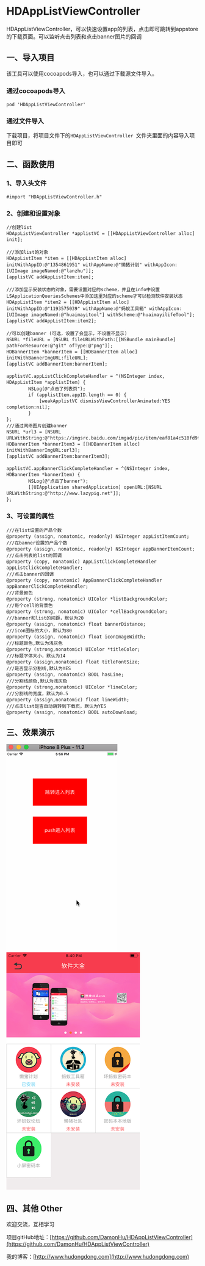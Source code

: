# HDAppListViewController

HDAppListViewController，可以快速设置app的列表，点击即可跳转到appstore的下载页面。可以监听点击列表和点击banner图片的回调

## 一、导入项目

该工具可以使用cocoapods导入，也可以通过下载源文件导入。

### 通过cocoapods导入

```
pod 'HDAppListViewController'
```
### 通过文件导入

下载项目，将项目文件下的`HDAppListViewController `文件夹里面的内容导入项目即可

## 二、函数使用

### 1、导入头文件 

```
#import "HDAppListViewController.h"
```
### 2、创建和设置对象

```
//创建list
HDAppListViewController *applistVC = [[HDAppListViewController alloc] init];
    
///添加list的对象
HDAppListItem *item = [[HDAppListItem alloc] initWithAppID:@"1354861951" withAppName:@"懒猪计划" withAppIcon:[UIImage imageNamed:@"lanzhu"]];
[applistVC addAppListItem:item];

///添加显示安装状态的对象，需要设置对应的scheme，并且在info中设置LSApplicationQueriesSchemes中添加这里对应的scheme才可以检测软件安装状态
HDAppListItem *item2 = [[HDAppListItem alloc] initWithAppID:@"1193575039" withAppName:@"蚂蚁工具箱" withAppIcon:[UIImage imageNamed:@"huaimayitool"] withScheme:@"huaimayilifeTool"];
[applistVC addAppListItem:item2];

//可以创建banner (可选，设置了会显示，不设置不显示)
NSURL *fileURL = [NSURL fileURLWithPath:[[NSBundle mainBundle] pathForResource:@"git" ofType:@"png"]];
HDBannerItem *bannerItem = [[HDBannerItem alloc] initWithBannerImgURL:fileURL];
[applistVC addBannerItem:bannerItem];

applistVC.appListClickCompleteHandler = ^(NSInteger index, HDAppListItem *applistItem) {
        NSLog(@"点击了列表页");
        if (applistItem.appID.length == 0) {
            [weakApplistVC dismissViewControllerAnimated:YES completion:nil];
        }
};
///通过网络图片创建banner
NSURL *url3 = [NSURL URLWithString:@"https://imgsrc.baidu.com/imgad/pic/item/eaf81a4c510fd9f900630df72f2dd42a2834a43c.jpg"];
HDBannerItem *bannerItem3 = [[HDBannerItem alloc] initWithBannerImgURL:url3];
[applistVC addBannerItem:bannerItem3];
    
applistVC.appBannerClickCompleteHandler = ^(NSInteger index, HDBannerItem *bannerItem) {
        NSLog(@"点击了banner");
        [[UIApplication sharedApplication] openURL:[NSURL URLWithString:@"http://www.lazypig.net"]];
};
```

### 3、可设置的属性

```
///在list设置的产品个数
@property (assign, nonatomic, readonly) NSInteger appListItemCount;
///在banner设置的产品个数
@property (assign, nonatomic, readonly) NSInteger appBannerItemCount;
///点击列表的list的回调
@property (copy, nonatomic) AppListClickCompleteHandler appListClickCompleteHandler;
///点击banner的回调
@property (copy, nonatomic) AppBannerClickCompleteHandler appBannerClickCompleteHandler;
///背景颜色
@property (strong, nonatomic) UIColor *listBackgroundColor;
///每个cell的背景色
@property (strong, nonatomic) UIColor *cellBackgroundColor;
///banner和list的间距，默认为20
@property (assign, nonatomic) float bannerDistance;
///icon图标的大小，默认为80
@property (assign, nonatomic) float iconImageWidth;
///标题颜色,默认为浅灰色
@property (strong,nonatomic) UIColor *titleColor;
///标题字体大小，默认为14
@property (assign,nonatomic) float titleFontSize;
///是否显示分割线,默认为YES
@property (assign, nonatomic) BOOL hasLine;
///分割线颜色,默认为浅灰色
@property (strong,nonatomic) UIColor *lineColor;
///分割线的宽度，默认为0.5
@property (assign,nonatomic) float lineWidth;
///点击list是否自动跳转到下载页，默认为YES
@property (assign, nonatomic) BOOL autoDownload;
```

## 三、效果演示

![](./demo.gif)
![](./demo.png)

## 四、其他 Other

欢迎交流，互相学习

项目gitHub地址：[https://github.com/DamonHu/HDAppListViewController](https://github.com/DamonHu/HDAppListViewController)

我的博客：[http://www.hudongdong.com](http://www.hudongdong.com)
